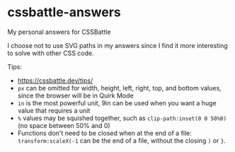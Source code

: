 # cssbattle-answers
My personal answers for CSSBattle

I choose not to use SVG paths in my answers since I find it more interesting to solve with other CSS code.

Tips:
* https://cssbattle.dev/tips/
* `px` can be omitted for width, height, left, right, top, and bottom values, since the browser will be in Quirk Mode
* `in` is the most powerful unit, 9in can be used when you want a huge value that requires a unit
* `%` values may be squished together, such as `clip-path:inset(0 0 50%0)` (no space between 50% and 0)
* Functions don't need to be closed when at the end of a file: `transform:scaleX(-1` can be the end of a file, without the closing `)` or `}`.
